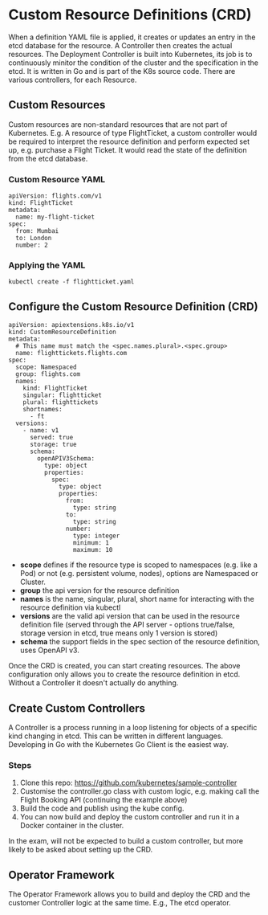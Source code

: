 # Custom Resource Definitions (CRD)

When a definition YAML file is applied, it creates or updates an entry in the etcd database for the resource. A Controller then creates the actual resources. The Deployment Controller is built into Kubernetes, its job is to continuously minitor the condition of the cluster and the specification in the etcd. It is written in Go and is part of the K8s source code. There are various controllers, for each Resource. 

## Custom Resources
Custom resources are non-standard resources that are not part of Kubernetes. E.g. A resource of type FlightTicket, a custom controller would be required to interpret the resource definition and perform expected set up, e.g. purchase a Flight Ticket. It would read the state of the definition from the etcd database. 

### Custom Resource YAML
```
apiVersion: flights.com/v1
kind: FlightTicket
metadata:
  name: my-flight-ticket
spec:
  from: Mumbai
  to: London
  number: 2
```

### Applying the YAML
```
kubectl create -f flightticket.yaml
```

## Configure the Custom Resource Definition (CRD)
```
apiVersion: apiextensions.k8s.io/v1
kind: CustomResourceDefinition
metadata:
  # This name must match the <spec.names.plural>.<spec.group>
  name: flighttickets.flights.com 
spec:
  scope: Namespaced
  group: flights.com
  names:
    kind: FlightTicket
    singular: flightticket
    plural: flighttickets
    shortnames:
      - ft
  versions:
    - name: v1
      served: true
      storage: true
      schema:
        openAPIV3Schema:
          type: object
          properties: 
            spec:
              type: object
              properties:
                from:
                  type: string
                to:
                  type: string
                number:
                  type: integer
                  minimum: 1
                  maximum: 10
```

- **scope** defines if the resource type is scoped to namespaces (e.g. like a Pod) or not (e.g. persistent volume, nodes), options are Namespaced or Cluster.
- **group** the api version for the resource definition 
- **names** is the name, singular, plural, short name for interacting with the resource definition via kubectl
- **versions** are the valid api version that can be used in the resource definition file (served through the API server - options true/false, storage version in etcd, true means only 1 version is stored)
- **schema** the support fields in the spec section of the resource definition, uses OpenAPI v3.

Once the CRD is created, you can start creating resources. The above configuration only allows you to create the resource definition in etcd. Without a Controller it doesn't actually do anything.

## Create Custom Controllers
A Controller is a process running in a loop listening for objects of a specific kind changing in etcd. This can be written in different languages. Developing in Go with the Kubernetes Go Client is the easiest way. 

### Steps
1. Clone this repo: https://github.com/kubernetes/sample-controller
2. Customise the controller.go class with custom logic, e.g. making call the Flight Booking API (continuing the example above)
3. Build the code and publish using the kube config.
4. You can now build and deploy the custom controller and run it in a Docker container in the cluster.

In the exam, will not be expected to build a custom controller, but more likely to be asked about setting up the CRD.

## Operator Framework
The Operator Framework allows you to build and deploy the CRD and the customer Controller logic at the same time. E.g., The etcd operator.
